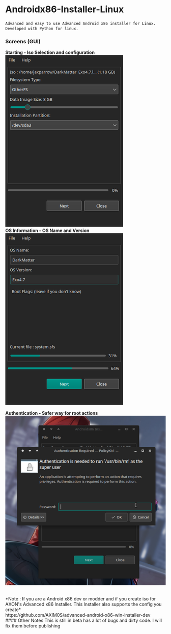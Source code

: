 # Androidx86-Installer-Linux
```
Advanced and easy to use Advanced Android x86 installer for Linux.
Developed with Python for linux.
```
### Screens (GUI)
**Starting - Iso Selection and configuration**<br>
![extracting](img/1.png)
<br>
**OS Information - OS Name and Version**<br>
![osinfo](img/2.png)

**Authentication - Safer way for root actions**<br>
![osinfo](img/3.png)

<br>
*Note : If you are a Android x86 dev or modder and if you create iso for AXON's Advanced x86 Installer. This Installer also supports the config you create*<br>
https://github.com/AXIM0S/advanced-android-x86-win-installer-dev
<br>
#### Other Notes
This is still in beta has a lot of bugs and dirty code. I will fix them before publishing
